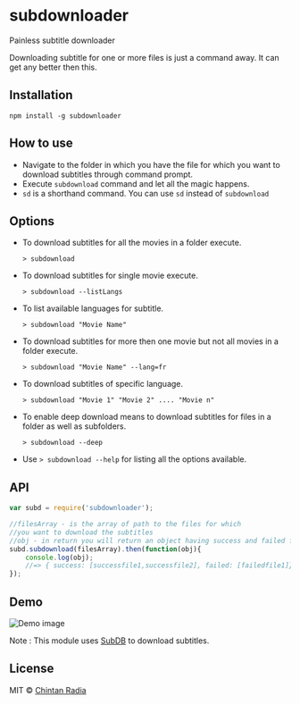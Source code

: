 # subdownloader
Painless subtitle downloader

Downloading subtitle for one or more files is just a command away. It can get any better then this.

## Installation
```
npm install -g subdownloader
```

## How to use

- Navigate to the folder in which you have the file for which you want to download subtitles through command prompt.
- Execute `subdownload` command and let all the magic happens.
- `sd` is a shorthand command. You can use `sd` instead of `subdownload`

## Options

- To download subtitles for all the movies in a folder execute.

  `> subdownload`
- To download subtitles for single movie execute.

  `> subdownload --listLangs`
- To list available languages for subtitle.

  `> subdownload "Movie Name"`
- To download subtitles for more then one movie but not all movies in a folder execute.

  `> subdownload "Movie Name" --lang=fr`
- To download subtitles of specific language.
  
  `> subdownload "Movie 1" "Movie 2" .... "Movie n"`
- To enable deep download means to download subtitles for files in a folder as well as subfolders.
	
  `> subdownload --deep`
- Use `> subdownload --help` for listing all the options available.

## API

```js
var subd = require('subdownloader');

//filesArray - is the array of path to the files for which 
//you want to download the subtitles
//obj - in return you will return an object having success and failed files array
subd.subdownload(filesArray).then(function(obj){
	console.log(obj);
	//=> { success: [successfile1,successfile2], failed: [failedfile1]}
});
```

## Demo

![Demo image](https://github.com/beatfreaker/subdownloader/blob/master/demo/demo.gif)

Note : This module uses [SubDB](http://thesubdb.com/) to download subtitles.

## License

MIT © [Chintan Radia](http://beatfreaker.github.io/)

